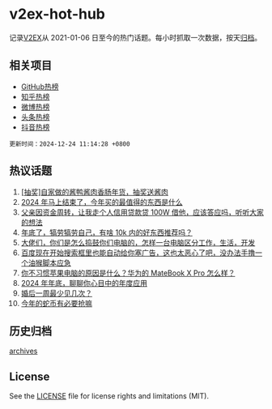 # v2ex-hot-hub

 记录[V2EX](https://www.v2ex.com/)从 2021-01-06 日至今的热门话题。每小时抓取一次数据，按天[归档](archives)。
 
 ## 相关项目

- [GitHub热榜](https://github.com/snaildev/github-hot-hub)
- [知乎热榜](https://github.com/snaildev/zhihu-hot-hub)
- [微博热榜](https://github.com/snaildev/weibo-hot-hub)
- [头条热榜](https://github.com/snaildev/toutiao-hot-hub)
- [抖音热榜](https://github.com/snaildev/douyin-hot-hub)


 `更新时间：2024-12-24 11:14:28 +0800`

## 热议话题

1. [[抽奖]自家做的酱鸭酱肉香肠年货，抽奖送酱肉](https://www.v2ex.com/t/1099580)
1. [2024 年马上结束了，今年买的最值得的东西是什么](https://www.v2ex.com/t/1099646)
1. [父亲因资金周转，让我走个人信用贷款贷 100W 借他，应该答应吗，听听大家的想法](https://www.v2ex.com/t/1099571)
1. [年底了，犒劳犒劳自己，有啥 10k 内的好东西推荐吗？](https://www.v2ex.com/t/1099797)
1. [大佬们，你们是怎么捣鼓你们电脑的，怎样一台电脑区分工作，生活，开发](https://www.v2ex.com/t/1099597)
1. [百度现在开始搜索框里也能自动给你塞广告，这也太恶心了吧，没办法手撸一个油猴脚本应急](https://www.v2ex.com/t/1099583)
1. [你不习惯苹果电脑的原因是什么？华为的 MateBook X Pro 怎么样？](https://www.v2ex.com/t/1099806)
1. [2024 年年底，聊聊你心目中的年度应用](https://www.v2ex.com/t/1099802)
1. [婚后一周最少见几次？](https://www.v2ex.com/t/1099686)
1. [今年的蛇币有必要抢嘛](https://www.v2ex.com/t/1099804)

## 历史归档

[archives](archives)

## License

See the [LICENSE](LICENSE) file for license rights and limitations (MIT).

